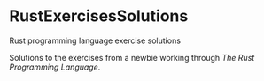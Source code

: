 # RustExercisesSolutions
Rust programming language exercise solutions

Solutions to the exercises from a newbie working through _The Rust Programming Language_.
